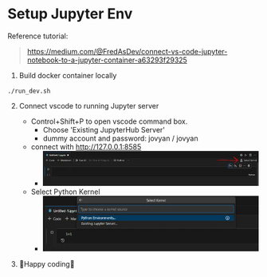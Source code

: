 # Setup Jupyter Env

Reference tutorial:
> https://medium.com/@FredAsDev/connect-vs-code-jupyter-notebook-to-a-jupyter-container-a63293f29325

1. Build docker container locally

```
./run_dev.sh
```

2. Connect vscode to running Jupyter server
    * Control+Shift+P to open vscode command box.
        * Choose 'Existing JupyterHub Server'
        * dummy account and password: jovyan / jovyan
    * connect with http://127.0.0.1:8585
        * ![jupyter_vscode](./data/doc/img/jupyter_vscode.webp)
    * Select Python Kernel
        * ![jupyter_vscode2](./data/doc/img/jupyter_vscode_2.webp)

3. 🎉Happy coding🎉


